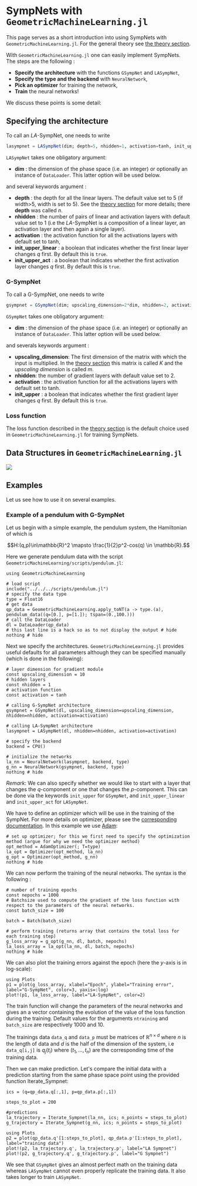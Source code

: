 # SympNets with `GeometricMachineLearning.jl`

This page serves as a short introduction into using SympNets with `GeometricMachineLearning.jl`. For the general theory see [the theory section](../architectures/sympnet.md).

With `GeometricMachineLearning.jl` one can easily implement SympNets. The steps are the following :
- __Specify the architecture__ with the functions `GSympNet` and `LASympNet`,
- __Specify the type and the backend__ with `NeuralNetwork`,
- __Pick an optimizer__ for training the network,
- __Train__ the neural networks!

We discuss these points is some detail:

## Specifying the architecture

To call an $LA$-SympNet, one needs to write

```julia
lasympnet = LASympNet(dim; depth=5, nhidden=1, activation=tanh, init_upper_linear=true, init_upper_act=true) 
```
`LASympNet` takes one obligatory argument:
- __dim__ : the dimension of the phase space (i.e. an integer) or optionally an instance of `DataLoader`. This latter option will be used below.

and several keywords argument :
- __depth__ : the depth for all the linear layers. The default value set to 5 (if width>5, width is set to 5). See the [theory section](../architectures/sympnet.md) for more details; there **depth** was called $n$.
- __nhidden__ : the number of pairs of linear and activation layers with default value set to 1 (i.e the $LA$-SympNet is a composition of a linear layer, an activation layer and then again a single layer). 
- __activation__ : the activation function for all the activations layers with default set to tanh,
- __init_upper_linear__ : a boolean that indicates whether the first linear layer changes $q$ first. By default this is `true`.
- __init_upper_act__ : a boolean that indicates whether the first activation layer changes $q$ first. By default this is `true`.

### G-SympNet

 To call a G-SympNet, one needs to write

```julia
gsympnet = GSympNet(dim; upscaling_dimension=2*dim, nhidden=2, activation=tanh, init_upper=true) 
```
`GSympNet` takes one obligatory argument:
- __dim__ : the dimension of the phase space (i.e. an integer) or optionally an instance of `DataLoader`. This latter option will be used below.

and severals keywords argument :
- __upscaling_dimension__: The first dimension of the matrix with which the input is multiplied. In the [theory section](../architectures/sympnet.md) this matrix is called $K$ and the *upscaling dimension* is called $m$.
- __nhidden__: the number of gradient layers with default value set to 2.
- __activation__ : the activation function for all the activations layers with default set to tanh.
- __init_upper__ : a boolean that indicates whether the first gradient layer changes $q$ first. By default this is `true`.

### Loss function

The loss function described in the [theory section](../architectures/sympnet.md) is the default choice used in `GeometricMachineLearning.jl` for training SympNets.

## Data Structures in `GeometricMachineLearning.jl`

![](../tikz/structs_visualization.png)

## Examples

Let us see how to use it on several examples.

### Example of a pendulum with G-SympNet

Let us begin with a simple example, the pendulum system, the Hamiltonian of which is 
```math
H:(q,p)\in\mathbb{R}^2 \mapsto \frac{1}{2}p^2-cos(q) \in \mathbb{R}.
```

Here we generate pendulum data with the script `GeometricMachineLearning/scripts/pendulum.jl`:

```@example sympnet
using GeometricMachineLearning

# load script
include("../../../scripts/pendulum.jl")
# specify the data type
type = Float16 
# get data 
qp_data = GeometricMachineLearning.apply_toNT(a -> type.(a), pendulum_data((q=[0.], p=[1.]); tspan=(0.,100.)))
# call the DataLoader
dl = DataLoader(qp_data)
# this last line is a hack so as to not display the output # hide
nothing # hide
```

Next we specify the architectures. `GeometricMachineLearning.jl` provides useful defaults for all parameters although they can be specified manually (which is done in the following):

```@example sympnet
# layer dimension for gradient module 
const upscaling_dimension = 10
# hidden layers
const nhidden = 1
# activation function
const activation = tanh

# calling G-SympNet architecture 
gsympnet = GSympNet(dl, upscaling_dimension=upscaling_dimension, nhidden=nhidden, activation=activation)

# calling LA-SympNet architecture 
lasympnet = LASympNet(dl, nhidden=nhidden, activation=activation)

# specify the backend
backend = CPU()

# initialize the networks
la_nn = NeuralNetwork(lasympnet, backend, type) 
g_nn = NeuralNetwork(gsympnet, backend, type)
nothing # hide
```

*Remark*: We can also specify whether we would like to start with a layer that changes the $q$-component or one that changes the $p$-component. This can be done via the keywords `init_upper` for `GSympNet`, and `init_upper_linear` and `init_upper_act` for `LASympNet`.

We have to define an optimizer which will be use in the training of the SympNet. For more details on optimizer, please see the [corresponding documentation](../Optimizer.md). In this example we use [Adam](../optimizers/adam_optimizer.md):

```@example sympnet
# set up optimizer; for this we first need to specify the optimization method (argue for why we need the optimizer method)
opt_method = AdamOptimizer(; T=type)
la_opt = Optimizer(opt_method, la_nn)
g_opt = Optimizer(opt_method, g_nn)
nothing # hide
```

We can now perform the training of the neural networks. The syntax is the following :

```@example sympnet
# number of training epochs
const nepochs = 1000
# Batchsize used to compute the gradient of the loss function with respect to the parameters of the neural networks.
const batch_size = 100

batch = Batch(batch_size)

# perform training (returns array that contains the total loss for each training step)
g_loss_array = g_opt(g_nn, dl, batch, nepochs)
la_loss_array = la_opt(la_nn, dl, batch, nepochs)
nothing # hide
```

We can also plot the training errors against the epoch (here the $y$-axis is in log-scale):
```@example sympnet
using Plots
p1 = plot(g_loss_array, xlabel="Epoch", ylabel="Training error", label="G-SympNet", color=3, yaxis=:log)
plot!(p1, la_loss_array, label="LA-SympNet", color=2)
```
The train function will change the parameters of the neural networks and gives an a vector containing the evolution of the value of the loss function during the training. Default values for the arguments `ntraining` and `batch_size` are respectively $1000$ and $10$.

The trainings data `data_q` and `data_p` must be matrices of $\mathbb{R}^{n\times d}$ where $n$ is the length of data and $d$ is the half of the dimension of the system, i.e `data_q[i,j]` is $q_j(t_i)$ where $(t_1,...,t_n)$ are the corresponding time of the training data.

Then we can make prediction. Let's compare the initial data with a prediction starting from the same phase space point using the provided function Iterate_Sympnet:

```@example sympnet
ics = (q=qp_data.q[:,1], p=qp_data.p[:,1])

steps_to_plot = 200

#predictions
la_trajectory = Iterate_Sympnet(la_nn, ics; n_points = steps_to_plot)
g_trajectory = Iterate_Sympnet(g_nn, ics; n_points = steps_to_plot)

using Plots
p2 = plot(qp_data.q'[1:steps_to_plot], qp_data.p'[1:steps_to_plot], label="training data")
plot!(p2, la_trajectory.q', la_trajectory.p', label="LA Sympnet")
plot!(p2, g_trajectory.q', g_trajectory.p', label="G Sympnet")
```

We see that `GSympNet` gives an almost perfect math on the training data whereas `LASympNet` cannot even properly replicate the training data. It also takes longer to train `LASympNet`.